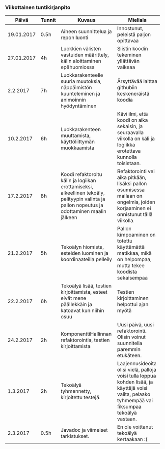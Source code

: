 ### Viikottainen tuntikirjanpito

Päivä | Tunnit | Kuvaus | Mieliala
--- | --- | --- | ---
19.01.2017 | 0.5h | Aiheen suunnittelua ja repon luonti | Innostunut, peleistä paljon opittavaa
27.01.2017 | 4h | Luokkien välisten vastuiden määrittely, kälin aloittaminen epähuomiossa | Siistin koodin tekeminen yllättävän vaikeaa
2.2.2017 | 7h | Luokkarakenteelle suuria muutoksia, näppäimistön kuunteleminen ja animoinnin hyödyntäminen | Ärsyttävää laittaa githubiin keskeneräistä koodia
10.2.2017 | 6h | Luokkarakenteen muuttamista, käyttöliittymän muokkaamista | Kävi ilmi, että koodi on aika sekaisin, ja seuraavalla viikolla on käli ja logiikka erotettava kunnolla toisistaan.
17.2.2017 | 8h | Koodi refaktoroitu kälin ja logiikan erottamiseksi, alkeellinen tekoäly, pelityypin valinta ja pallon nopeutus ja odottaminen maalin jälkeen | Refaktorointi vei aika pitkään, lisäksi pallon osumisessa mailaan on ongelmia, joiden korjaaminen ei onnistunut tällä viikolla.
21.2.2017 | 5h | Tekoälyn hiomista, esteiden luominen ja koordinaateilla pelleily | Pallon kimpoaminen on totettu käyttämättä matikkaa, mikä on helpompaa, mutta tekee koodista sekaisempaa
22.2.2017 | 6h | Tekoälyä lisää, testien kirjoittamista, esteet eivät mene päällekkäin ja katoavat kun niihin osuu | Testien kirjoittaminen helpottui ajan myötä
24.2.2017 | 2h | KomponenttiHallinnan refaktorointia, testien kirjoittamista | Uusi päivä, uusi refaktorointi. Olisin voinut suunnitella paremmin  etukäteen.
1.3.2017 | 2h  | Tekoälyä tyhmennetty, kirjoitettu testejä. | Laajennusideoita olisi vielä, palloja voisi tulla loppua kohden lisää, ja käyttäjä voisi valita, pelaako tyhmempää vai fiksumpaa tekoälyä vastaan.
2.3.2017 | 0.5h | Javadoc ja viimeiset tarkistukset. | En ole voittanut tekoälyä kertaakaan :(
